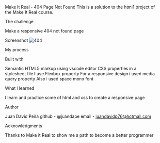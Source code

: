 Make It Real - 404 Page Not Found
This is a solution to the html1 project of the Make It Real course.


The challenge

Make a responsive 404 not found page


Screenshot
![404](https://user-images.githubusercontent.com/41099211/232566220-db92785b-8bc9-4013-a85d-454b322932b4.png)



My process

Built with

Semantic HTML5 markup using vscode editor
CSS properties in a stylesheet file
I use Flexbox property
For a responsive design i used media query property
Also i used space mono font


What I learned

I learn and practice some of html and css to create a responsive page

Author

Juan David Peña
github - @juandape
email - juandavidp76@hotmail.com

Acknowledgments

Thanks to Make it Real to show me a path to become a better programmer
